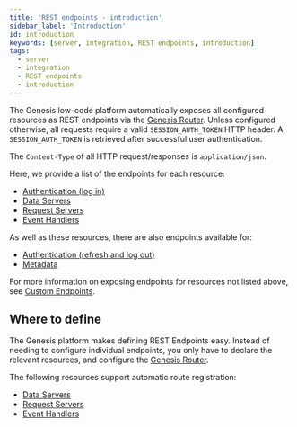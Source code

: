 ```yaml
---
title: 'REST endpoints - introduction'
sidebar_label: 'Introduction'
id: introduction
keywords: [server, integration, REST endpoints, introduction]
tags:
  - server
  - integration
  - REST endpoints
  - introduction
---
```


The Genesis low-code platform automatically exposes all configured resources as REST endpoints via the [Genesis Router](/server/configuring-runtime/genesis-router/). Unless configured otherwise, all requests require a valid `SESSION_AUTH_TOKEN` HTTP header. A `SESSION_AUTH_TOKEN` is retrieved after successful user authentication.

The `Content-Type` of all HTTP request/responses is `application/json`.

Here, we provide a list of the endpoints for each resource:
* [Authentication (log in)](/server/integration/rest-endpoints/basics/#authentication)
* [Data Servers](/server/integration/rest-endpoints/basics/#data-servers)
* [Request Servers](/server/integration/rest-endpoints/basics/#request-server)
* [Event Handlers](/server/integration/rest-endpoints/basics/#event-handler)

As well as these resources, there are also endpoints available for:
* [Authentication (refresh and log out)](/server/integration/rest-endpoints/advanced/#authentication)
* [Metadata](/server/integration/rest-endpoints/advanced/#metadata)

For more information on exposing endpoints for resources not listed above, see [Custom Endpoints](/server/integration/custom-endpoints/introduction/).


## Where to define
The Genesis platform makes defining REST Endpoints easy. Instead of needing to configure individual endpoints, you only have to declare the relevant resources, and configure the [Genesis Router](/server/configuring-runtime/genesis-router/).

The following resources support automatic route registration:
* [Data Servers](/server/data-server/introduction/)
* [Request Servers](/server/request-server/introduction/)
* [Event Handlers](/server/event-handler/introduction/)
